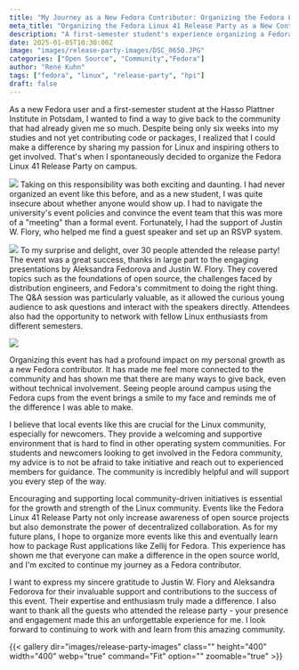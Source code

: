 ```yaml
---
title: "My Journey as a New Fedora Contributor: Organizing the Fedora Linux 41 Release Party"
meta_title: "Organizing the Fedora Linux 41 Release Party as a New Contributor"
description: "A first-semester student's experience organizing a Fedora Linux release party at the Hasso Plattner Institute in Potsdam."
date: 2025-01-05T10:30:00Z
image: "images/release-party-images/DSC_0650.JPG"
categories: ["Open Source", "Community","Fedora"]
author: "René Kuhn"
tags: ["fedora", "linux", "release-party", "hpi"]
draft: false
---
```




As a new Fedora user and a first-semester student at the Hasso Plattner Institute in Potsdam, I wanted to find a way to give back to the community that had already given me so much. Despite being only six weeks into my studies and not yet contributing code or packages, I realized that I could make a difference by sharing my passion for Linux and inspiring others to get involved. That's when I spontaneously decided to organize the Fedora Linux 41 Release Party on campus.

![](images/release-party-images/DSC_0592.JPG)
Taking on this responsibility was both exciting and daunting. I had never organized an event like this before, and as a new student, I was quite insecure about whether anyone would show up. I had to navigate the university's event policies and convince the event team that this was more of a "meeting" than a formal event. Fortunately, I had the support of Justin W. Flory, who helped me find a guest speaker and set up an RSVP system.

![](images/release-party-images/DSC_0662.JPG)
To my surprise and delight, over 30 people attended the release party! The event was a great success, thanks in large part to the engaging presentations by Aleksandra Fedorova and Justin W. Flory. They covered topics such as the foundations of open source, the challenges faced by distribution engineers, and Fedora's commitment to doing the right thing. The Q&A session was particularly valuable, as it allowed the curious young audience to ask questions and interact with the speakers directly. Attendees also had the opportunity to network with fellow Linux enthusiasts from different semesters.

![]( images/release-party-images/DSC_0639.JPG)

Organizing this event has had a profound impact on my personal growth as a new Fedora contributor. It has made me feel more connected to the community and has shown me that there are many ways to give back, even without technical involvement. Seeing people around campus using the Fedora cups from the event brings a smile to my face and reminds me of the difference I was able to make.

I believe that local events like this are crucial for the Linux community, especially for newcomers. They provide a welcoming and supportive environment that is hard to find in other operating system communities. For students and newcomers looking to get involved in the Fedora community, my advice is to not be afraid to take initiative and reach out to experienced members for guidance. The community is incredibly helpful and will support you every step of the way.

Encouraging and supporting local community-driven initiatives is essential for the growth and strength of the Linux community. Events like the Fedora Linux 41 Release Party not only increase awareness of open source projects but also demonstrate the power of decentralized collaboration. As for my future plans, I hope to organize more events like this and eventually learn how to package Rust applications like Zellij for Fedora. This experience has shown me that everyone can make a difference in the open source world, and I'm excited to continue my journey as a Fedora contributor.

I want to express my sincere gratitude to Justin W. Flory and Aleksandra Fedorova for their invaluable support and contributions to the success of this event. Their expertise and enthusiasm truly made a difference. I also want to thank all the guests who attended the release party - your presence and engagement made this an unforgettable experience for me. I look forward to continuing to work with and learn from this amazing community.


{{< gallery dir="images/release-party-images" class="" height="400" width="400" webp="true" command="Fit" option="" zoomable="true" >}}
 
